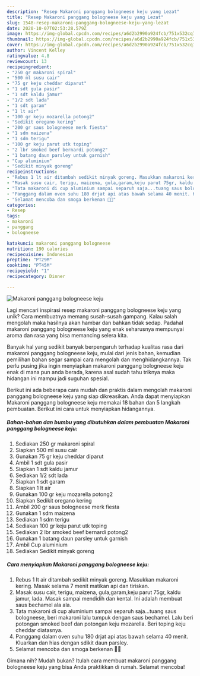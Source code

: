 ```yaml
---
description: "Resep Makaroni panggang bologneese keju yang Lezat"
title: "Resep Makaroni panggang bologneese keju yang Lezat"
slug: 1548-resep-makaroni-panggang-bologneese-keju-yang-lezat
date: 2020-10-07T02:53:28.579Z
image: https://img-global.cpcdn.com/recipes/a6d2b2990a924fcb/751x532cq70/makaroni-panggang-bologneese-keju-foto-resep-utama.jpg
thumbnail: https://img-global.cpcdn.com/recipes/a6d2b2990a924fcb/751x532cq70/makaroni-panggang-bologneese-keju-foto-resep-utama.jpg
cover: https://img-global.cpcdn.com/recipes/a6d2b2990a924fcb/751x532cq70/makaroni-panggang-bologneese-keju-foto-resep-utama.jpg
author: Vincent Kelley
ratingvalue: 4.8
reviewcount: 13
recipeingredient:
- "250 gr makaroni spiral"
- "500 ml susu cair"
- "75 gr keju cheddar diparut"
- "1 sdt gula pasir"
- "1 sdt kaldu jamur"
- "1/2 sdt lada"
- "1 sdt garam"
- "1 lt air"
- "100 gr keju mozarella potong2"
- "Sedikit oregano kering"
- "200 gr saus bologneese merk fiesta"
- "1 sdm maizena"
- "1 sdm terigu"
- "100 gr keju parut utk toping"
- "2 lbr smoked beef bernardi potong2"
- "1 batang daun parsley untuk garnish"
- "Cup aluminium"
- "Sedikit minyak goreng"
recipeinstructions:
- "Rebus 1 lt air ditambah sedikit minyak goreng. Masukkan makaroni kering. Masak selama 7 menit matikan api dan tiriskan."
- "Masak susu cair, terigu, maizena, gula,garam,keju parut 75gr, kaldu jamur, lada. Masak sampai mendidih dan kental. Ini adalah membuat saus bechamel ala ala."
- "Tata makaroni di cup aluminium sampai separuh saja...tuang saus bologneese, beri makaroni lalu tumpuk dengan saus bechamel. Lalu beri potongan smoked beef dan potongan keju mozarella. Beri toping keju cheddar diatasnya."
- "Panggang dalam oven suhu 180 drjat api atas bawah selama 40 menit. Kluarkan dan hias dengan sdikit daun parsley."
- "Selamat mencoba dan smoga berkenan 🙏🤗"
categories:
- Resep
tags:
- makaroni
- panggang
- bologneese

katakunci: makaroni panggang bologneese 
nutrition: 190 calories
recipecuisine: Indonesian
preptime: "PT29M"
cooktime: "PT45M"
recipeyield: "1"
recipecategory: Dinner

---
```



![Makaroni panggang bologneese keju](https://img-global.cpcdn.com/recipes/a6d2b2990a924fcb/751x532cq70/makaroni-panggang-bologneese-keju-foto-resep-utama.jpg)

Lagi mencari inspirasi resep makaroni panggang bologneese keju yang unik? Cara membuatnya memang susah-susah gampang. Kalau salah mengolah maka hasilnya akan hambar dan bahkan tidak sedap. Padahal makaroni panggang bologneese keju yang enak seharusnya mempunyai aroma dan rasa yang bisa memancing selera kita.



Banyak hal yang sedikit banyak berpengaruh terhadap kualitas rasa dari makaroni panggang bologneese keju, mulai dari jenis bahan, kemudian pemilihan bahan segar sampai cara mengolah dan menghidangkannya. Tak perlu pusing jika ingin menyiapkan makaroni panggang bologneese keju enak di mana pun anda berada, karena asal sudah tahu triknya maka hidangan ini mampu jadi suguhan spesial.


Berikut ini ada beberapa cara mudah dan praktis dalam mengolah makaroni panggang bologneese keju yang siap dikreasikan. Anda dapat menyiapkan Makaroni panggang bologneese keju memakai 18 bahan dan 5 langkah pembuatan. Berikut ini cara untuk menyiapkan hidangannya.

<!--inarticleads1-->

##### Bahan-bahan dan bumbu yang dibutuhkan dalam pembuatan Makaroni panggang bologneese keju:

1. Sediakan 250 gr makaroni spiral
1. Siapkan 500 ml susu cair
1. Gunakan 75 gr keju cheddar diparut
1. Ambil 1 sdt gula pasir
1. Siapkan 1 sdt kaldu jamur
1. Sediakan 1/2 sdt lada
1. Siapkan 1 sdt garam
1. Siapkan 1 lt air
1. Gunakan 100 gr keju mozarella potong2
1. Siapkan Sedikit oregano kering
1. Ambil 200 gr saus bologneese merk fiesta
1. Gunakan 1 sdm maizena
1. Sediakan 1 sdm terigu
1. Sediakan 100 gr keju parut utk toping
1. Sediakan 2 lbr smoked beef bernardi potong2
1. Gunakan 1 batang daun parsley untuk garnish
1. Ambil Cup aluminium
1. Sediakan Sedikit minyak goreng




<!--inarticleads2-->

##### Cara menyiapkan Makaroni panggang bologneese keju:

1. Rebus 1 lt air ditambah sedikit minyak goreng. Masukkan makaroni kering. Masak selama 7 menit matikan api dan tiriskan.
1. Masak susu cair, terigu, maizena, gula,garam,keju parut 75gr, kaldu jamur, lada. Masak sampai mendidih dan kental. Ini adalah membuat saus bechamel ala ala.
1. Tata makaroni di cup aluminium sampai separuh saja...tuang saus bologneese, beri makaroni lalu tumpuk dengan saus bechamel. Lalu beri potongan smoked beef dan potongan keju mozarella. Beri toping keju cheddar diatasnya.
1. Panggang dalam oven suhu 180 drjat api atas bawah selama 40 menit. Kluarkan dan hias dengan sdikit daun parsley.
1. Selamat mencoba dan smoga berkenan 🙏🤗




Gimana nih? Mudah bukan? Itulah cara membuat makaroni panggang bologneese keju yang bisa Anda praktikkan di rumah. Selamat mencoba!
